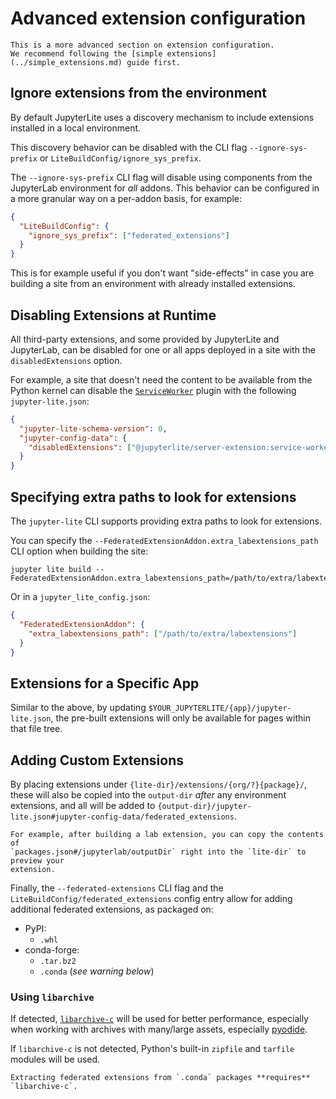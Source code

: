 # Advanced extension configuration

```{warning}
This is a more advanced section on extension configuration.
We recommend following the [simple extensions](../simple_extensions.md) guide first.
```

## Ignore extensions from the environment

By default JupyterLite uses a discovery mechanism to include extensions installed in a
local environment.

This discovery behavior can be disabled with the CLI flag `--ignore-sys-prefix` or
`LiteBuildConfig/ignore_sys_prefix`.

The `--ignore-sys-prefix` CLI flag will disable using components from the JupyterLab
environment for _all_ addons. This behavior can be configured in a more granular way on
a per-addon basis, for example:

```json
{
  "LiteBuildConfig": {
    "ignore_sys_prefix": ["federated_extensions"]
  }
}
```

This is for example useful if you don't want "side-effects" in case you are building a
site from an environment with already installed extensions.

## Disabling Extensions at Runtime

All third-party extensions, and some provided by JupyterLite and JupyterLab, can be
disabled for one or all apps deployed in a site with the `disabledExtensions` option.

For example, a site that doesn't need the content to be available from the Python kernel
can disable the [`ServiceWorker`](./service-worker.md) plugin with the following
`jupyter-lite.json`:

```json
{
  "jupyter-lite-schema-version": 0,
  "jupyter-config-data": {
    "disabledExtensions": ["@jupyterlite/server-extension:service-worker"]
  }
}
```

## Specifying extra paths to look for extensions

The `jupyter-lite` CLI supports providing extra paths to look for extensions.

You can specify the `--FederatedExtensionAddon.extra_labextensions_path` CLI option when
building the site:

```
jupyter lite build --FederatedExtensionAddon.extra_labextensions_path=/path/to/extra/labextensions
```

Or in a `jupyter_lite_config.json`:

```json
{
  "FederatedExtensionAddon": {
    "extra_labextensions_path": ["/path/to/extra/labextensions"]
  }
}
```

## Extensions for a Specific App

Similar to the above, by updating `$YOUR_JUPYTERLITE/{app}/jupyter-lite.json`, the
pre-built extensions will only be available for pages within that file tree.

## Adding Custom Extensions

By placing extensions under `{lite-dir}/extensions/{org/?}{package}/`, these will also
be copied into the `output-dir` _after_ any environment extensions, and all will be
added to `{output-dir}/jupyter-lite.json#jupyter-config-data/federated_extensions`.

```{hint}
For example, after building a lab extension, you can copy the contents of
`packages.json#/jupyterlab/outputDir` right into the `lite-dir` to preview your
extension.
```

Finally, the `--federated-extensions` CLI flag and the
`LiteBuildConfig/federated_extensions` config entry allow for adding additional
federated extensions, as packaged on:

- PyPI:
  - `.whl`
- conda-forge:
  - `.tar.bz2`
  - `.conda` (_see warning below_)

### Using `libarchive`

If detected, [`libarchive-c`](https://pypi.org/project/libarchive-c) will be used for
better performance, especially when working with archives with many/large assets,
especially [pyodide](../../pyodide/pyodide.md).

If `libarchive-c` is not detected, Python's built-in `zipfile` and `tarfile` modules
will be used.

```{warning}
Extracting federated extensions from `.conda` packages **requires** `libarchive-c`.
```
